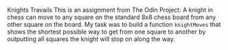 Knights Travails
This is an assignment from The Odin Project:
A knight in chess can move to any square on the standard 8x8 chess board from any other square on the board.
My task was to build a function `knightMoves` that shows the shortest possible way to get from one square to another by outputting all squares the knight will stop on along the way.
